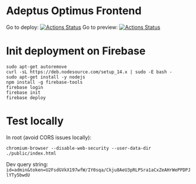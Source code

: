 # Adeptus Optimus Frontend

Go to deploy: [![Actions Status](https://github.com/bonnal-enzo/adeptus-optimus-frontend/workflows/deploy/badge.svg?branch=prod)](https://adeptus-optimus.web.app/)
Go to preview: [![Actions Status](https://github.com/bonnal-enzo/adeptus-optimus-frontend/workflows/deploy-preview/badge.svg?branch=prod)](https://github.com/bonnal-enzo/adeptus-optimus-frontend/actions)

# Init deployment on Firebase
```
sudo apt-get autoremove 
curl -sL https://deb.nodesource.com/setup_14.x | sudo -E bash - 
sudo apt-get install -y nodejs
npm install -g firebase-tools
firebase login
firebase init
firebase deploy
```

# Test locally
In root (avoid CORS issues locally):

`chromium-browser --disable-web-security --user-data-dir ./public/index.html`

Dev query string: `id=admin&token=U2FsdGVkX197wfW/IY0sqa/Ckju8AeU3pRLPSra1aCxZeAHrWePPDPJlYTy5bwdU`
